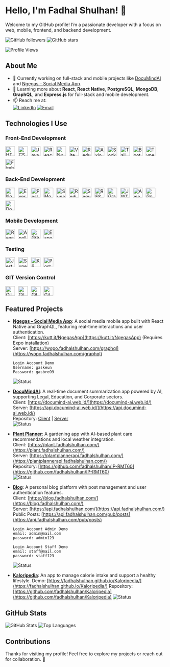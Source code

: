# Hello, I'm Fadhal Shulhan! 👋

Welcome to my GitHub profile! I’m a passionate developer with a focus on web, mobile, frontend, and backend development.

![GitHub followers](https://img.shields.io/github/followers/fadhalshulhan?label=Followers&style=social) ![GitHub stars](https://img.shields.io/github/stars/fadhalshulhan?label=Stars&style=social)

![Profile Views](https://komarev.com/ghpvc/?username=fadhalshulhan&style=for-the-badge)

## About Me

- 🔭 Currently working on full-stack and mobile projects like [DocuMindAI](https://documind-ai.web.id/) and [Ngegas – Social Media App](https://kutt.it/NgegasApp).
- 🌱 Learning more about **React**, **React Native**, **PostgreSQL**, **MongoDB**, **GraphQL**, and **Express.js** for full-stack and mobile development.
- 📫 Reach me at:  
  [![LinkedIn](https://img.shields.io/badge/linkedin-%230077B5.svg?style=for-the-badge&logo=linkedin&logoColor=white)](https://www.linkedin.com/in/fadhalshulhan) [![Email](https://img.shields.io/badge/Gmail-D14836?style=for-the-badge&logo=gmail&logoColor=white)](mailto:fadhalshulhan@gmail.com)

## Technologies I Use

### Front-End Development

<div style="display: flex; flex-wrap: wrap; gap: 10px; margin-bottom: 20px;">
  <img style="height: 30px; width: auto; margin: 0;" src="https://img.shields.io/badge/html5-%23E34F26.svg?style=for-the-badge&logo=html5&logoColor=white" alt="HTML5">
  <img style="height: 30px; width: auto; margin: 0;" src="https://img.shields.io/badge/css3-%231572B6.svg?style=for-the-badge&logo=css3&logoColor=white" alt="CSS3">
  <img style="height: 30px; width: auto; margin: 0;" src="https://img.shields.io/badge/javascript-%23323330.svg?style=for-the-badge&logo=javascript&logoColor=%23F7DF1E" alt="JavaScript">
  <img style="height: 30px; width: auto; margin: 0;" src="https://img.shields.io/badge/react-%2320232a.svg?style=for-the-badge&logo=react&logoColor=%2361DAFB" alt="React">
  <img style="height: 30px; width: auto; margin: 0;" src="https://img.shields.io/badge/Next.js-000000?style=for-the-badge&logo=next.js&logoColor=white" alt="Next.js">
  <img style="height: 30px; width: auto; margin: 0;" src="https://img.shields.io/badge/vite-%23646CFF.svg?style=for-the-badge&logo=vite&logoColor=white" alt="Vite">
  <img style="height: 30px; width: auto; margin: 0;" src="https://img.shields.io/badge/redux-%23764abc.svg?style=for-the-badge&logo=redux&logoColor=white" alt="Redux">
  <img style="height: 30px; width: auto; margin: 0;" src="https://img.shields.io/badge/axios-5A29E4?style-for-the-badge&logo=axios&logoColor=white" alt="Axios">
  <img style="height: 30px; width: auto; margin: 0;" src="https://img.shields.io/badge/Socket.io-black?style=for-the-badge&logo=socket.io&badgeColor=010101" alt="Socket.io">
  <img style="height: 30px; width: auto; margin: 0;" src="https://img.shields.io/badge/tailwindcss-%2338B2AC.svg?style=for-the-badge&logo=tailwind-css&logoColor=white" alt="TailwindCSS">
  <img style="height: 30px; width: auto; margin: 0;" src="https://img.shields.io/badge/bootstrap-%238511FA.svg?style=for-the-badge&logo=bootstrap&logoColor=white" alt="Bootstrap">
  <img style="height: 30px; width: auto; margin: 0;" src="https://img.shields.io/badge/typescript-%23007ACC.svg?style=for-the-badge&logo=typescript&logoColor=white" alt="TypeScript">
  <img style="height: 30px; width: auto; margin: 0;" src="https://img.shields.io/badge/firebase-%23FFCA28.svg?style=for-the-badge&logo=firebase&logoColor=black" alt="Firebase">
</div>

### Back-End Development

<div style="display: flex; flex-wrap: wrap; gap: 10px; margin-bottom: 20px;">
  <img style="height: 30px; width: auto; margin: 0;" src="https://img.shields.io/badge/node.js-6DA55F?style=for-the-badge&logo=node.js&logoColor=white" alt="NodeJS">
  <img style="height: 30px; width: auto; margin: 0;" src="https://img.shields.io/badge/express.js-%23404d59.svg?style=for-the-badge&logo=express&logoColor=%2361DAFB" alt="Express.js">
  <img style="height: 30px; width: auto; margin: 0;" src="https://img.shields.io/badge/postgres-%23316192.svg?style=for-the-badge&logo=postgresql&logoColor=white" alt="PostgresSQL">
  <img style="height: 30px; width: auto; margin: 0;" src="https://img.shields.io/badge/MongoDB-%234ea94b.svg?style=for-the-badge&logo=mongodb&logoColor=white" alt="MongoDB NoSQL">
  <img style="height: 30px; width: auto; margin: 0;" src="https://img.shields.io/badge/Supabase-3ECF8E?style=for-the-badge&logo=supabase&logoColor=white" alt="Supabase">
  <img style="height: 30px; width: auto; margin: 0;" src="https://img.shields.io/badge/redis-%23DC382D.svg?style=for-the-badge&logo=redis&logoColor=white" alt="Redis">
  <img style="height: 30px; width: auto; margin: 0;" src="https://img.shields.io/badge/Sequelize-52B0E7?style=for-the-badge&logo=sequelize&logoColor=white" alt="Sequelize">
  <img style="height: 30px; width: auto; margin: 0;" src="https://img.shields.io/badge/RESTful_API-005571?style=for-the-badge&logo=rest&logoColor=white" alt="RESTful API">
  <img style="height: 30px; width: auto; margin: 0;" src="https://img.shields.io/badge/GraphQL-E10098?style=for-the-badge&logo=graphql&logoColor=white" alt="GraphQL">
  <img style="height: 30px; width: auto; margin: 0;" src="https://img.shields.io/badge/JWT-000000?style=for-the-badge&logo=json-web-tokens&logoColor=white" alt="JWT">
  <img style="height: 30px; width: auto; margin: 0;" src="https://img.shields.io/badge/Amazon_EC2-FF9900?style=for-the-badge&logo=amazon-ec2&logoColor=white" alt="Amazon EC2">
  <img style="height: 30px; width: auto; margin: 0;" src="https://img.shields.io/badge/Google_Cloud_CE-4285F4?style=for-the-badge&logo=google-cloud&logoColor=white" alt="Google Cloud CE">
  <img style="height: 30px; width: auto; margin: 0;" src="https://img.shields.io/badge/docker-%230db7ed.svg?style=for-the-badge&logo=docker&logoColor=white" alt="Docker">
</div>

### Mobile Development

<div style="display: flex; flex-wrap: wrap; gap: 10px; margin-bottom: 20px;">
  <img style="height: 30px; width: auto; margin: 0;" src="https://img.shields.io/badge/react_native-%2320232a.svg?style=for-the-badge&logo=react&logoColor=%2361DAFB" alt="React Native">
  <img style="height: 30px; width: auto; margin: 0;" src="https://img.shields.io/badge/Apollo-311C87?style=for-the-badge&logo=apollo-graphql&logoColor=white" alt="Apollo">
  <img style="height: 30px; width: auto; margin: 0;" src="https://img.shields.io/badge/GraphQL-E10098?style=for-the-badge&logo=graphql&logoColor=white" alt="GraphQL">
  <img style="height: 30px; width: auto; margin: 0;" src="https://img.shields.io/badge/EXPO-1C1E24?style=for-the-badge&logo=expo&logoColor=#D04A37" alt="Expo">
</div>

### Testing

<div style="display: flex; flex-wrap: wrap; gap: 10px; margin-bottom: 20px;">
  <img style="height: 30px; width: auto; margin: 0;" src="https://img.shields.io/badge/Jest-C21325?style=for-the-badge&logo=jest&logoColor=white" alt="Jest">
  <img style="height: 30px; width: auto; margin: 0;" src="https://img.shields.io/badge/SuperTest-000000?style=for-the-badge&logo=supertest&logoColor=white" alt="SuperTest">
  <img style="height: 30px; width: auto; margin: 0;" src="https://img.shields.io/badge/k6-00C7B7?style=for-the-badge&logo=k6&logoColor=white" alt="K6">
  <img style="height: 30px; width: auto; margin: 0;" src="https://img.shields.io/badge/Postman-FF6C37?style=for-the-badge&logo=postman&logoColor=white" alt="Postman">
</div>

### GIT Version Control

<div style="display: flex; flex-wrap: wrap; gap: 10px; margin-bottom: 20px;">
  <img style="height: 30px; width: auto; margin: 0;" src="https://img.shields.io/badge/github-%23121011.svg?style=for-the-badge&logo=github&logoColor=white" alt="GitHub">
  <img style="height: 30px; width: auto; margin: 0;" src="https://img.shields.io/badge/gitlab-%23181717.svg?style=for-the-badge&logo=gitlab&logoColor=white" alt="GitLab">
  <img style="height: 30px; width: auto; margin: 0;" src="https://img.shields.io/badge/GitHub_Actions-2088FF?style=for-the-badge&logo=github-actions&logoColor=white" alt="GitHub Actions">
  <img style="height: 30px; width: auto; margin: 0;" src="https://img.shields.io/badge/GitLab_CI/CD-FC6D26?style=for-the-badge&logo=gitlab&logoColor=white" alt="GitLab CI/CD">
</div>

## Featured Projects

- **[Ngegas – Social Media App](https://kutt.it/NgegasApp)**: A social media mobile app built with React Native and GraphQL, featuring real-time interactions and user authentication.  
   Client: [https://kutt.it/NgegasApp](https://kutt.it/NgegasApp) (Requires Expo installation)  
   Server: [https://wopo.fadhalshulhan.com/graphql](https://wopo.fadhalshulhan.com/graphql)

  ```
  Login Account Demo
  Username: gaskeun
  Password: gasbro99
  ```

  ![Status](https://img.shields.io/badge/Status-Completed-green?style=for-the-badge)

- **[DocuMindAI](https://documind-ai.web.id/)**: A real-time document summarization app powered by AI, supporting Legal, Education, and Corporate sectors.  
  Client: [https://documind-ai.web.id/](https://documind-ai.web.id/)  
  Server: [https://api.documind-ai.web.id/](https://api.documind-ai.web.id/)  
  Repository: [Client](https://github.com/DocuMindTechAI/DocuMindAI/tree/main/client/DocuMindAI) | [Server](https://github.com/DocuMindTechAI/DocuMindAI/tree/main/server)  
  ![Status](https://img.shields.io/badge/Status-Completed-green?style=for-the-badge)

- **[Plant Planner](https://plant.fadhalshulhan.com/)**: A gardening app with AI-based plant care recommendations and local weather integration.  
  Client: [https://plant.fadhalshulhan.com/](https://plant.fadhalshulhan.com/)  
  Server: [https://plantplannerapi.fadhalshulhan.com/](https://plantplannerapi.fadhalshulhan.com/)  
  Repository: [https://github.com/fadhalshulhan/IP-RMT60](https://github.com/fadhalshulhan/IP-RMT60)  
  ![Status](https://img.shields.io/badge/Status-Completed-green?style=for-the-badge)

- **[Blog](https://blog.fadhalshulhan.com/)**: A personal blog platform with post management and user authentication features.  
   Client: [https://blog.fadhalshulhan.com/](https://blog.fadhalshulhan.com/)  
   Server: [https://api.fadhalshulhan.com/](https://api.fadhalshulhan.com/)  
   Public Posts: [https://api.fadhalshulhan.com/pub/posts](https://api.fadhalshulhan.com/pub/posts)

  ```
  Login Account Admin Demo
  email: admin@mail.com
  password: admin123
  ```

  ```
  Login Account Staff Demo
  email: staff@mail.com
  password: staff123
  ```

  ![Status](https://img.shields.io/badge/Status-Completed-green?style-for-the-badge)

- **[Kaloripedia](https://fadhalshulhan.github.io/Kaloripedia/)**: An app to manage calorie intake and support a healthy lifestyle.
  Demo: [https://fadhalshulhan.github.io/Kaloripedia/](https://fadhalshulhan.github.io/Kaloripedia/)
  Repository: [https://github.com/fadhalshulhan/Kaloripedia](https://github.com/fadhalshulhan/Kaloripedia)
  ![Status](https://img.shields.io/badge/Status-Completed-green?style-for-the-badge)

## GitHub Stats

![GitHub Stats](https://github-readme-stats.vercel.app/api?username=fadhalshulhan&show_icons=true&theme=radical)
![Top Languages](https://github-readme-stats.vercel.app/api/top-langs/?username=fadhalshulhan&layout=compact&theme=radical)

## Contributions

Thanks for visiting my profile! Feel free to explore my projects or reach out for collaboration. 🚀
